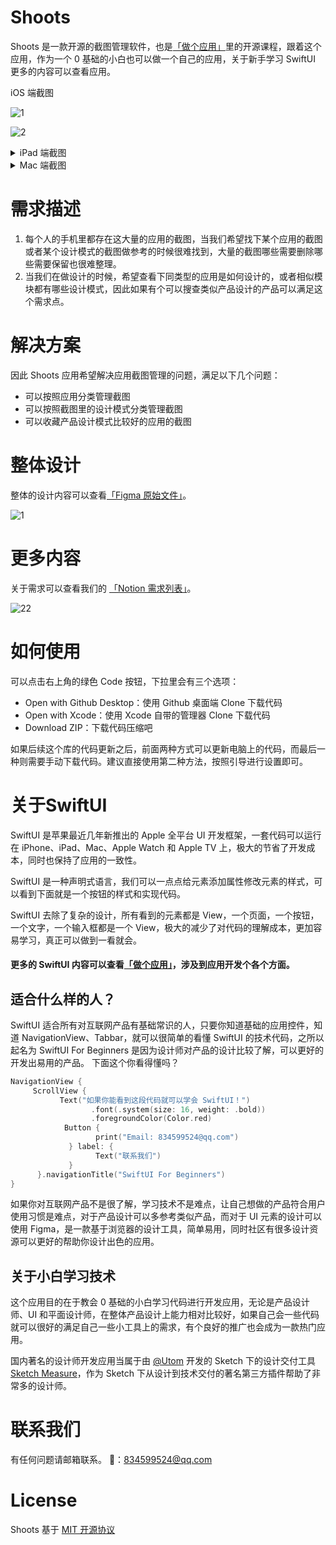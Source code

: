 # Shoots
Shoots 是一款开源的截图管理软件，也是[「做个应用」](https://apps.apple.com/cn/app/id1578873606)里的开源课程，跟着这个应用，作为一个 0 基础的小白也可以做一个自己的应用，关于新手学习 SwiftUI 更多的内容可以查看应用。

<summary>iOS 端截图</summary>

![1](https://user-images.githubusercontent.com/3838258/230244497-43ae6a82-1ff0-43e3-9205-961e99630cd4.png)

![2](https://user-images.githubusercontent.com/3838258/230244518-d10f47a6-3a63-4832-b178-99d6570c9893.png)




<details>
<summary>iPad 端截图</summary>

![1](https://user-images.githubusercontent.com/3838258/230250139-e7ef88fa-0a6f-4190-98a2-64bce91d56d7.png)

![2](https://user-images.githubusercontent.com/3838258/230250153-eedf2c5d-cc9a-4ee0-b113-38245eca7717.png)

</details>


<details>
<summary>Mac 端截图</summary>

![1](https://user-images.githubusercontent.com/3838258/230248473-cf17f9bc-9d79-4771-a78e-f6a07c2a8ce3.png)

</details>


# 需求描述
1.  每个人的手机里都存在这大量的应用的截图，当我们希望找下某个应用的截图或者某个设计模式的截图做参考的时候很难找到，大量的截图哪些需要删除哪些需要保留也很难整理。
2.  当我们在做设计的时候，希望查看下同类型的应用是如何设计的，或者相似模块都有哪些设计模式，因此如果有个可以搜查类似产品设计的产品可以满足这个需求点。

# 解决方案
因此 Shoots 应用希望解决应用截图管理的问题，满足以下几个问题：
- 可以按照应用分类管理截图
- 可以按照截图里的设计模式分类管理截图
- 可以收藏产品设计模式比较好的应用的截图

# 整体设计
整体的设计内容可以查看[「Figma 原始文件」](https://www.figma.com/file/uq7cAfob875rL61xQyLsPJ/SwiftUI-%E7%9B%B4%E6%92%AD%E5%BC%80%E5%8F%91%E9%A1%B9%E7%9B%AE?node-id=0%3A1&t=YSVU4rHW5c8Qs53B-1)。

![1](https://user-images.githubusercontent.com/3838258/229986950-fcdf69e9-99c7-4af6-922a-5208dc6e1ed1.png)


# 更多内容
关于需求可以查看我们的 [「Notion 需求列表」](https://productpoke.notion.site/b1b9e7130e504e289832732a33670e5c)。

![22](https://user-images.githubusercontent.com/3838258/229986971-d1a5601c-30e5-4651-9f97-df3f7c934c4d.png)


# 如何使用
可以点击右上角的绿色 Code 按钮，下拉里会有三个选项：
- Open with Github Desktop：使用 Github 桌面端 Clone 下载代码
- Open with Xcode：使用 Xcode 自带的管理器 Clone 下载代码
- Download ZIP：下载代码压缩吧

如果后续这个库的代码更新之后，前面两种方式可以更新电脑上的代码，而最后一种则需要手动下载代码。建议直接使用第二种方法，按照引导进行设置即可。

# 关于SwiftUI
SwiftUI 是苹果最近几年新推出的 Apple 全平台 UI 开发框架，一套代码可以运行在 iPhone、iPad、Mac、Apple Watch 和 Apple TV 上，极大的节省了开发成本，同时也保持了应用的一致性。

SwiftUI 是一种声明式语言，我们可以一点点给元素添加属性修改元素的样式，可以看到下面就是一个按钮的样式和实现代码。

SwiftUI 去除了复杂的设计，所有看到的元素都是 View，一个页面，一个按钮，一个文字，一个输入框都是一个 View，极大的减少了对代码的理解成本，更加容易学习，真正可以做到一看就会。

#### 更多的 SwiftUI 内容可以查看[「做个应用」](https://apps.apple.com/cn/app/id1578873606)，涉及到应用开发个各个方面。

## 适合什么样的人？
SwiftUI 适合所有对互联网产品有基础常识的人，只要你知道基础的应用控件，知道 NavigationView、Tabbar，就可以很简单的看懂 SwiftUI 的技术代码，之所以起名为 SwiftUI For Beginners 是因为设计师对产品的设计比较了解，可以更好的开发出易用的产品。
下面这个你看得懂吗？

```swift
NavigationView {
     ScrollView {
           Text("如果你能看到这段代码就可以学会 SwiftUI！")
                  .font(.system(size: 16, weight: .bold))
                  .foregroundColor(Color.red)
            Button {
                   print("Email: 834599524@qq.com")
             } label: {
                   Text("联系我们")
             }
      }.navigationTitle("SwiftUI For Beginners")
}
```
如果你对互联网产品不是很了解，学习技术不是难点，让自己想做的产品符合用户使用习惯是难点，对于产品设计可以多参考类似产品，而对于 UI 元素的设计可以使用 Figma，是一款基于浏览器的设计工具，简单易用，同时社区有很多设计资源可以更好的帮助你设计出色的应用。


## 关于小白学习技术
这个应用目的在于教会 0 基础的小白学习代码进行开发应用，无论是产品设计师、UI 和平面设计师，在整体产品设计上能力相对比较好，如果自己会一些代码就可以很好的满足自己一些小工具上的需求，有个良好的推广也会成为一款热门应用。

国内著名的设计师开发应用当属于由 [@Utom](https://twitter.com/utom) 开发的 Sketch 下的设计交付工具 [Sketch Measure](https://github.com/utom/sketch-measure)，作为 Sketch 下从设计到技术交付的著名第三方插件帮助了非常多的设计师。


# 联系我们
有任何问题请邮箱联系。
📮：834599524@qq.com

# License
Shoots 基于 [MIT 开源协议](https://github.com/xiaoxidong/Shoots/blob/main/LICENSE)
